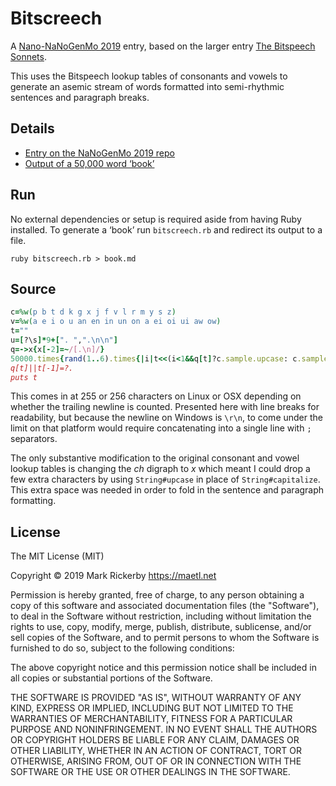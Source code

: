 # Bitscreech

A [Nano-NaNoGenMo 2019](https://nickm.com/post/2019/11/nano-nanogenmo-or-nnngm/) entry, based on the larger entry [The Bitspeech Sonnets](https://github.com/maetl/bitspeech-sonnets).

This uses the Bitspeech lookup tables of consonants and vowels to generate an asemic stream of words formatted into semi-rhythmic sentences and paragraph breaks.

## Details

- [Entry on the NaNoGenMo 2019 repo](https://github.com/NaNoGenMo/2019/issues/140)
- [Output of a 50,000 word ‘book’](https://github.com/maetl/bitscreech/blob/master/book.md)

## Run

No external dependencies or setup is required aside from having Ruby installed. To generate a ‘book’ run `bitscreech.rb` and redirect its output to a file.

```
ruby bitscreech.rb > book.md
```

## Source

```ruby
c=%w(p b t d k g x j f v l r m y s z)
v=%w(a e i o u an en in un on a ei oi ui aw ow)
t=""
u=[?\s]*9+[". ",".\n\n"]
q=->x{x[-2]=~/[.\n]/}
50000.times{rand(1..6).times{|i|t<<(i<1&&q[t]?c.sample.upcase: c.sample)+v.sample};t<<u.sample}
q[t]||t[-1]=?.
puts t
```

This comes in at 255 or 256 characters on Linux or OSX depending on whether the trailing newline is counted. Presented here with line breaks for readability, but because the newline on Windows is `\r\n`, to come under the limit on that platform would require concatenating into a single line with `;` separators.

The only substantive modification to the original consonant and vowel lookup tables is changing the _ch_ digraph to _x_ which meant I could drop a few extra characters by using `String#upcase` in place of `String#capitalize`. This extra space was needed in order to fold in the sentence and paragraph formatting.

## License

The MIT License (MIT)

Copyright © 2019 Mark Rickerby https://maetl.net

Permission is hereby granted, free of charge, to any person obtaining a copy of this software and associated documentation files (the "Software"), to deal in the Software without restriction, including without limitation the rights to use, copy, modify, merge, publish, distribute, sublicense, and/or sell copies of the Software, and to permit persons to whom the Software is furnished to do so, subject to the following conditions:

The above copyright notice and this permission notice shall be included in all copies or substantial portions of the Software.

THE SOFTWARE IS PROVIDED "AS IS", WITHOUT WARRANTY OF ANY KIND, EXPRESS OR IMPLIED, INCLUDING BUT NOT LIMITED TO THE WARRANTIES OF MERCHANTABILITY, FITNESS FOR A PARTICULAR PURPOSE AND NONINFRINGEMENT. IN NO EVENT SHALL THE AUTHORS OR COPYRIGHT HOLDERS BE LIABLE FOR ANY CLAIM, DAMAGES OR OTHER LIABILITY, WHETHER IN AN ACTION OF CONTRACT, TORT OR OTHERWISE, ARISING FROM, OUT OF OR IN CONNECTION WITH THE SOFTWARE OR THE USE OR OTHER DEALINGS IN THE SOFTWARE.
